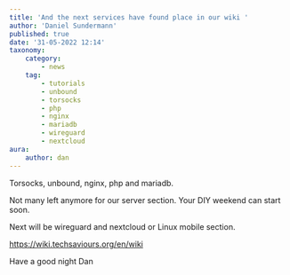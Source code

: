 ```yaml
---
title: 'And the next services have found place in our wiki '
author: 'Daniel Sundermann'
published: true
date: '31-05-2022 12:14'
taxonomy:
    category:
        - news
    tag:
        - tutorials
        - unbound
        - torsocks
        - php
        - nginx
        - mariadb
        - wireguard
        - nextcloud
aura:
    author: dan
---
```


Torsocks, unbound, nginx, php and mariadb. 

Not many left anymore for our server section. Your DIY weekend can start soon.

Next will be wireguard and nextcloud or Linux mobile section. 

https://wiki.techsaviours.org/en/wiki

Have a good night
Dan